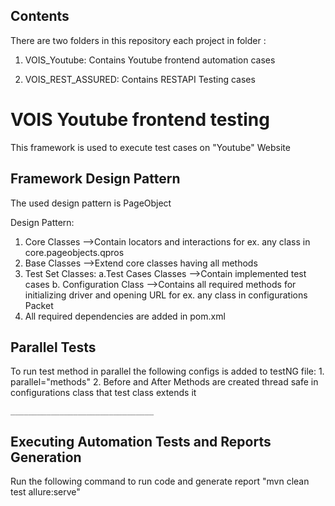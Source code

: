 
## Contents

There are two folders in this repository each project in folder :

1. VOIS_Youtube: Contains Youtube frontend automation cases

2. VOIS_REST_ASSURED: Contains RESTAPI Testing cases
# VOIS Youtube frontend testing

This framework is used to execute test cases on "Youtube" Website


## Framework Design Pattern

The used design pattern is PageObject

Design Pattern:
1. Core Classes -->Contain locators and interactions for ex. any class in core.pageobjects.qpros
2. Base Classes -->Extend core classes having all methods 
3. Test Set Classes:
    a.Test Cases Classes -->Contain implemented test cases 
    b. Configuration Class -->Contains all
    required methods for initializing driver and opening URL for ex. any class in configurations Packet
4. All required dependencies are added in pom.xml
## Parallel Tests

To run test method in parallel the following configs is added to testNG file:
    1. parallel="methods"
    2. Before and After Methods are created thread safe in configurations class that test class extends it

    ________________________________

## Executing Automation Tests and Reports Generation

Run the following command to run code and generate report "mvn clean test allure:serve"
